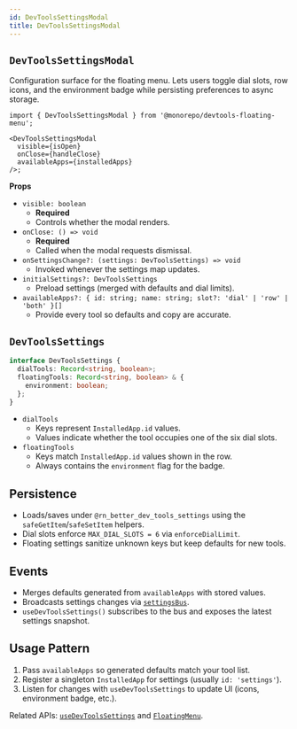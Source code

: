 ```yaml
---
id: DevToolsSettingsModal
title: DevToolsSettingsModal
---
```


## `DevToolsSettingsModal`

Configuration surface for the floating menu. Lets users toggle dial slots, row icons, and the environment badge while persisting preferences to async storage.

```tsx
import { DevToolsSettingsModal } from '@monorepo/devtools-floating-menu';

<DevToolsSettingsModal
  visible={isOpen}
  onClose={handleClose}
  availableApps={installedApps}
/>;
```

**Props**

- `visible: boolean`
  - **Required**
  - Controls whether the modal renders.
- `onClose: () => void`
  - **Required**
  - Called when the modal requests dismissal.
- `onSettingsChange?: (settings: DevToolsSettings) => void`
  - Invoked whenever the settings map updates.
- `initialSettings?: DevToolsSettings`
  - Preload settings (merged with defaults and dial limits).
- `availableApps?: { id: string; name: string; slot?: 'dial' | 'row' | 'both' }[]`
  - Provide every tool so defaults and copy are accurate.

## `DevToolsSettings`

```ts
interface DevToolsSettings {
  dialTools: Record<string, boolean>;
  floatingTools: Record<string, boolean> & {
    environment: boolean;
  };
}
```

- `dialTools`
  - Keys represent `InstalledApp.id` values.
  - Values indicate whether the tool occupies one of the six dial slots.
- `floatingTools`
  - Keys match `InstalledApp.id` values shown in the row.
  - Always contains the `environment` flag for the badge.

## Persistence

- Loads/saves under `@rn_better_dev_tools_settings` using the `safeGetItem`/`safeSetItem` helpers.
- Dial slots enforce `MAX_DIAL_SLOTS = 6` via `enforceDialLimit`.
- Floating settings sanitize unknown keys but keep defaults for new tools.

## Events

- Merges defaults generated from `availableApps` with stored values.
- Broadcasts settings changes via [`settingsBus`](./settingsBus.md).
- `useDevToolsSettings()` subscribes to the bus and exposes the latest settings snapshot.

## Usage Pattern

1. Pass `availableApps` so generated defaults match your tool list.
2. Register a singleton `InstalledApp` for settings (usually `id: 'settings'`).
3. Listen for changes with `useDevToolsSettings` to update UI (icons, environment badge, etc.).

Related APIs: [`useDevToolsSettings`](./useDevToolsSettings.md) and [`FloatingMenu`](./FloatingMenu.md).

